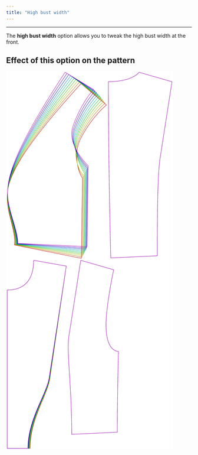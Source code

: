 ```yaml
---
title: "High bust width"
---
```


***

The **high bust width** option allows you to tweak the high bust width at the front.

## Effect of this option on the pattern

![This image shows the effect of this option by superimposing several variants that have a different value for this option](noble_highbustwidth_sample.svg "Effect of this option on the pattern")
